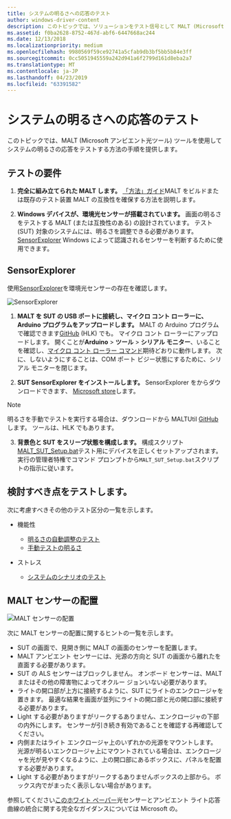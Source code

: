 ```yaml
---
title: システムの明るさへの応答のテスト
author: windows-driver-content
description: このトピックでは、ソリューションをテスト信号として MALT (Microsoft アンビエント光ツール) を使用する方法の手順を提供します。
ms.assetid: f0ba2628-8752-467d-abf6-6447668ac244
ms.date: 12/13/2018
ms.localizationpriority: medium
ms.openlocfilehash: 9980569f59ce92741a5cfab9db3bf5bb5b84e3ff
ms.sourcegitcommit: 0cc5051945559a242d941a6f2799d161d8eba2a7
ms.translationtype: MT
ms.contentlocale: ja-JP
ms.lasthandoff: 04/23/2019
ms.locfileid: "63391582"
---
```

# <a name="testing-system-brightness-response"></a>システムの明るさへの応答のテスト

このトピックでは、MALT (Microsoft アンビエント光ツール) ツールを使用してシステムの明るさの応答をテストする方法の手順を提供します。

## <a name="test-requirements"></a>テストの要件

1. **完全に組み立てられた MALT します。**   [「方法」ガイド](testing-MALT-building-a-light-testing-tool.md)MALT をビルドまたは既存のテスト装置 MALT の互換性を確保する方法を説明します。

2. **Windows デバイスが、環境光センサーが搭載されています。** 画面の明るさをテストする MALT (または互換性のある) の設計されています。 テスト (SUT) 対象のシステムには、明るさを調整できる必要があります。 [SensorExplorer](https://aka.ms/sensorexplorerblog) Windows によって認識されるセンサーを判断するために使用できます。

## <a name="sensorexplorer"></a>SensorExplorer

使用[SensorExplorer](https://aka.ms/sensorexplorerblog)を環境光センサーの存在を確認します。

![SensorExplorer](images/sensorexplorer.png)

1. **MALT を SUT の USB ポートに接続し、マイクロ コント ローラーに、Arduino プログラムをアップロードします。** MALT の Arduino プログラムで確認できます[GitHub](https://github.com/Microsoft/busiotools/tree/master/sensors/Tools/MALT) (HLK) でも。 マイクロ コント ローラーにアップロードします。 開くことが**Arduino** > **ツール** > **シリアル モニター**、いることを確認し、[マイクロ コント ローラー コマンド](testing-MALT-auto-brightness.md)期待どおりに動作します。 次に、しないようにすることは、COM ポート ビジー状態にするために、シリアル モニターを閉じます。

2. **SUT SensorExplorer をインストールします。** SensorExplorer をからダウンロードできます、 [Microsoft store](https://aka.ms/sensorexplorer)します。 
   
> [!Note] 
> 明るさを手動でテストを実行する場合は、ダウンロードから MALTUtil [GitHub](https://github.com/Microsoft/busiotools/tree/master/sensors/Tools/MALT)します。 ツールは、HLK でもあります。
   
3. **背景色と SUT をスリープ状態を構成します。**  構成スクリプト[MALT_SUT_Setup.bat](https://github.com/Microsoft/busiotools/tree/master/sensors/Tools/MALT/Code/Scripts)テスト用にデバイスを正しくセットアップされます。  実行の管理者特権でコマンド プロンプトから``MALT_SUT_Setup.bat``スクリプトの指示に従います。

## <a name="test-areas-to-consider"></a>検討すべき点をテストします。

次に考慮すべきその他のテスト区分の一覧を示します。

* 機能性

    * [明るさの自動調整のテスト](testing-MALT-auto-brightness.md)
    * [手動テストの明るさ](testing-MALT-manual-brightness.md)

* ストレス

    * [システムのシナリオのテスト](testing-MALT-system-scenarios.md)

## <a name="malt-sensor-placement"></a>MALT センサーの配置

![MALT センサーの配置](images/placement.png)

次に MALT センサーの配置に関するヒントの一覧を示します。

* SUT の画面で、見開き側に MALT の画面のセンサーを配置します。
* MALT アンビエント センサーには、光源の方向と SUT の画面から離れたを直面する必要があります。 
* SUT の ALS センサーはブロックしません。  オンボード センサーは、MALT またはその他の障害物によってオクルー ジョンいない必要があります。
* ライトの開口部が上方に接続するように、SUT にライトのエンクロージャを置きます。 最適な結果を画面が並列にライトの開口部と光の開口部に接続する必要があります。
* Light する必要がありますがリークするありません、エンクロージャの下部の内外にします。  センサーが引き続き有効であることを確認する再確認してください。
* 内側またはライト エンクロージャ上のいずれかの光源をマウントします。  光源が明るいエンクロージャ上にマウントされている場合は、エンクロージャを光が見やすくなるように、上の開口部にあるボックスに、パネルを配置する必要があります。
* Light する必要がありますがリークするありませんボックスの上部から。 ボックス内でがまったく表示しない場合があります。


参照してください[このホワイト ペーパー](https://docs.microsoft.com/windows-hardware/design/whitepapers/integrating-ambient-light-sensors-with-computers-running-windows-10-creators-update)光センサーとアンビエント ライト応答曲線の統合に関する完全なガイダンスについては Microsoft の。
